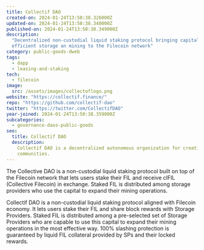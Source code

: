 ```yaml
---
title: Collectif DAO
created-on: 2024-01-24T13:50:38.326000Z
updated-on: 2024-01-24T13:50:38.340000Z
published-on: 2024-01-24T13:50:38.349000Z
description:
  "Decentralized non-custodial liquid staking protocol bringing capital
  efficient storage an mining to the Filecoin network"
category: public-goods-dweb
tags:
  - dapp
  - leasing-and-staking
tech:
  - filecoin
image:
  src: /assets/images/collectoflogo.png
website: "https://collectif.finance/"
repo: "https://github.com/collectif-dao"
twitter: "https://twitter.com/CollectifDAO"
year-joined: 2024-01-24T13:50:38.359000Z
subcategories:
  - governance-daos-public-goods
seo:
  title: Collectif DAO
  description:
    Collectif DAO is a decentralized autonomous organization for creative
    communities.
---
```


The Collective DAO is a non-custodial liquid staking protocol built on top of the Filecoin network that lets users stake their FIL and receive clFIL (Collective Filecoin) in exchange. Staked FIL is distributed among storage providers who use the capital to expand their mining operations.

Collectif DAO is a non-custodial liquid staking protocol aligned with Filecoin economy. It lets users stake their FIL and share block rewards with Storage Providers. Staked FIL is distributed among a pre-selected set of Storage Providers who are capable to use this capital to expand their mining operations in the most effective way. 100% slashing protection is guaranteed by liquid FIL collateral provided by SPs and their locked rewards.
